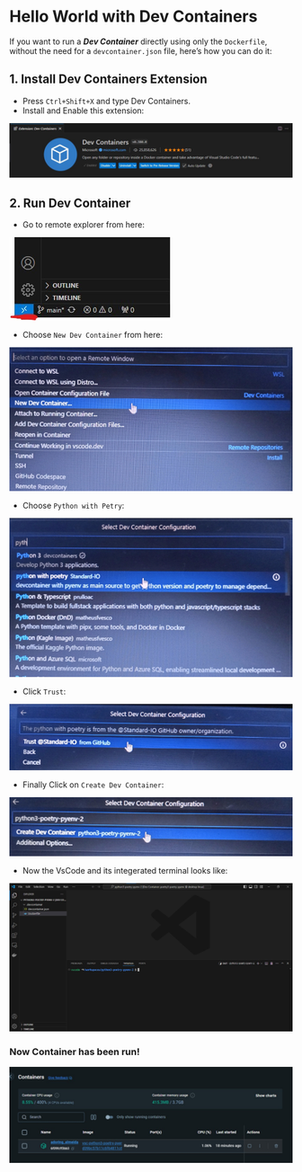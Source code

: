 # Hello World with Dev Containers

If you want to run a ***Dev Container*** directly using only the `Dockerfile`, without the need for a `devcontainer.json` file, here’s how you can do it:

## 1. Install Dev Containers Extension

- Press `Ctrl+Shift+X` and type Dev Containers.
- Install and Enable this extension:

![Ss](/06_devContainers/public/devcont1.jpg)

## 2. Run Dev Container

- Go to remote explorer from here:

![Ss](/06_devContainers/public/devcont2.jpg)

- Choose `New Dev Container` from here:

![Ss](/06_devContainers/public/devcont3.jpg)

- Choose `Python with Petry`:

![Ss](/06_devContainers/public/devcont4.jpg)

- Click `Trust`:

![Ss](/06_devContainers/public/devcont5.jpg)

- Finally Click on `Create Dev Container`:

![Ss](/06_devContainers/public/devcont6.jpg)

- Now the VsCode and its integerated terminal looks like:

![Ss](/06_devContainers/public/devcont7.jpg)

### Now Container has been run!

![Ss](/06_devContainers/public/devcont8.jpg)

